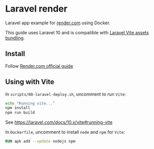 # Laravel render

Laravel app example for [render.com](https://render.com) using Docker.

This guide uses Laravel 10 and is compatible with [Laravel Vite assets bundling](https://laravel.com/docs/10.x/vite).

## Install

Follow [Render.com official guide](https://render.com/docs/deploy-php-laravel-docker)

## Using with Vite

In `scripts/00-laravel-deploy.sh`, uncomment to run `Vite`:

```sh
echo "Running vite..."
npm install
npm run build
```

See https://laravel.com/docs/10.x/vite#running-vite

In `Dockerfile`, uncomment to install `node` and `npm` for `Vite`:

```dockerfile
RUN apk add --update nodejs npm
```
